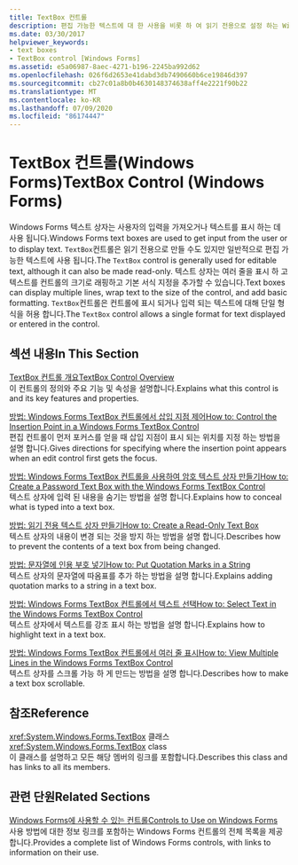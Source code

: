 ```yaml
---
title: TextBox 컨트롤
description: 편집 가능한 텍스트에 대 한 사용을 비롯 하 여 읽기 전용으로 설정 하는 Windows Forms TextBox 컨트롤의 다양 한 측면에 대해 알아봅니다.
ms.date: 03/30/2017
helpviewer_keywords:
- text boxes
- TextBox control [Windows Forms]
ms.assetid: e5a06987-8aec-4271-b196-2245ba992d62
ms.openlocfilehash: 026f6d2653e41dabd3db7490660b6ce19846d397
ms.sourcegitcommit: cb27c01a8b0b4630148374638aff4e2221f90b22
ms.translationtype: MT
ms.contentlocale: ko-KR
ms.lasthandoff: 07/09/2020
ms.locfileid: "86174447"
---
```

# <a name="textbox-control-windows-forms"></a><span data-ttu-id="c7c6b-103">TextBox 컨트롤(Windows Forms)</span><span class="sxs-lookup"><span data-stu-id="c7c6b-103">TextBox Control (Windows Forms)</span></span>
<span data-ttu-id="c7c6b-104">Windows Forms 텍스트 상자는 사용자의 입력을 가져오거나 텍스트를 표시 하는 데 사용 됩니다.</span><span class="sxs-lookup"><span data-stu-id="c7c6b-104">Windows Forms text boxes are used to get input from the user or to display text.</span></span> <span data-ttu-id="c7c6b-105">`TextBox`컨트롤은 읽기 전용으로 만들 수도 있지만 일반적으로 편집 가능한 텍스트에 사용 됩니다.</span><span class="sxs-lookup"><span data-stu-id="c7c6b-105">The `TextBox` control is generally used for editable text, although it can also be made read-only.</span></span> <span data-ttu-id="c7c6b-106">텍스트 상자는 여러 줄을 표시 하 고 텍스트를 컨트롤의 크기로 래핑하고 기본 서식 지정을 추가할 수 있습니다.</span><span class="sxs-lookup"><span data-stu-id="c7c6b-106">Text boxes can display multiple lines, wrap text to the size of the control, and add basic formatting.</span></span> <span data-ttu-id="c7c6b-107">`TextBox`컨트롤은 컨트롤에 표시 되거나 입력 되는 텍스트에 대해 단일 형식을 허용 합니다.</span><span class="sxs-lookup"><span data-stu-id="c7c6b-107">The `TextBox` control allows a single format for text displayed or entered in the control.</span></span>  
  
## <a name="in-this-section"></a><span data-ttu-id="c7c6b-108">섹션 내용</span><span class="sxs-lookup"><span data-stu-id="c7c6b-108">In This Section</span></span>  
 [<span data-ttu-id="c7c6b-109">TextBox 컨트롤 개요</span><span class="sxs-lookup"><span data-stu-id="c7c6b-109">TextBox Control Overview</span></span>](textbox-control-overview-windows-forms.md)  
 <span data-ttu-id="c7c6b-110">이 컨트롤의 정의와 주요 기능 및 속성을 설명합니다.</span><span class="sxs-lookup"><span data-stu-id="c7c6b-110">Explains what this control is and its key features and properties.</span></span>  
  
 [<span data-ttu-id="c7c6b-111">방법: Windows Forms TextBox 컨트롤에서 삽입 지점 제어</span><span class="sxs-lookup"><span data-stu-id="c7c6b-111">How to: Control the Insertion Point in a Windows Forms TextBox Control</span></span>](how-to-control-the-insertion-point-in-a-windows-forms-textbox-control.md)  
 <span data-ttu-id="c7c6b-112">편집 컨트롤이 먼저 포커스를 얻을 때 삽입 지점이 표시 되는 위치를 지정 하는 방법을 설명 합니다.</span><span class="sxs-lookup"><span data-stu-id="c7c6b-112">Gives directions for specifying where the insertion point appears when an edit control first gets the focus.</span></span>  
  
 [<span data-ttu-id="c7c6b-113">방법: Windows Forms TextBox 컨트롤을 사용하여 암호 텍스트 상자 만들기</span><span class="sxs-lookup"><span data-stu-id="c7c6b-113">How to: Create a Password Text Box with the Windows Forms TextBox Control</span></span>](how-to-create-a-password-text-box-with-the-windows-forms-textbox-control.md)  
 <span data-ttu-id="c7c6b-114">텍스트 상자에 입력 된 내용을 숨기는 방법을 설명 합니다.</span><span class="sxs-lookup"><span data-stu-id="c7c6b-114">Explains how to conceal what is typed into a text box.</span></span>  
  
 [<span data-ttu-id="c7c6b-115">방법: 읽기 전용 텍스트 상자 만들기</span><span class="sxs-lookup"><span data-stu-id="c7c6b-115">How to: Create a Read-Only Text Box</span></span>](how-to-create-a-read-only-text-box-windows-forms.md)  
 <span data-ttu-id="c7c6b-116">텍스트 상자의 내용이 변경 되는 것을 방지 하는 방법을 설명 합니다.</span><span class="sxs-lookup"><span data-stu-id="c7c6b-116">Describes how to prevent the contents of a text box from being changed.</span></span>  
  
 [<span data-ttu-id="c7c6b-117">방법: 문자열에 인용 부호 넣기</span><span class="sxs-lookup"><span data-stu-id="c7c6b-117">How to: Put Quotation Marks in a String</span></span>](how-to-put-quotation-marks-in-a-string-windows-forms.md)  
 <span data-ttu-id="c7c6b-118">텍스트 상자의 문자열에 따옴표를 추가 하는 방법을 설명 합니다.</span><span class="sxs-lookup"><span data-stu-id="c7c6b-118">Explains adding quotation marks to a string in a text box.</span></span>  
  
 [<span data-ttu-id="c7c6b-119">방법: Windows Forms TextBox 컨트롤에서 텍스트 선택</span><span class="sxs-lookup"><span data-stu-id="c7c6b-119">How to: Select Text in the Windows Forms TextBox Control</span></span>](how-to-select-text-in-the-windows-forms-textbox-control.md)  
 <span data-ttu-id="c7c6b-120">텍스트 상자에서 텍스트를 강조 표시 하는 방법을 설명 합니다.</span><span class="sxs-lookup"><span data-stu-id="c7c6b-120">Explains how to highlight text in a text box.</span></span>  
  
 [<span data-ttu-id="c7c6b-121">방법: Windows Forms TextBox 컨트롤에서 여러 줄 표시</span><span class="sxs-lookup"><span data-stu-id="c7c6b-121">How to: View Multiple Lines in the Windows Forms TextBox Control</span></span>](how-to-view-multiple-lines-in-the-windows-forms-textbox-control.md)  
 <span data-ttu-id="c7c6b-122">텍스트 상자를 스크롤 가능 하 게 만드는 방법을 설명 합니다.</span><span class="sxs-lookup"><span data-stu-id="c7c6b-122">Describes how to make a text box scrollable.</span></span>  
  
## <a name="reference"></a><span data-ttu-id="c7c6b-123">참조</span><span class="sxs-lookup"><span data-stu-id="c7c6b-123">Reference</span></span>  
 <span data-ttu-id="c7c6b-124"><xref:System.Windows.Forms.TextBox> 클래스</span><span class="sxs-lookup"><span data-stu-id="c7c6b-124"><xref:System.Windows.Forms.TextBox> class</span></span>  
 <span data-ttu-id="c7c6b-125">이 클래스를 설명하고 모든 해당 멤버의 링크를 포함합니다.</span><span class="sxs-lookup"><span data-stu-id="c7c6b-125">Describes this class and has links to all its members.</span></span>  
  
## <a name="related-sections"></a><span data-ttu-id="c7c6b-126">관련 단원</span><span class="sxs-lookup"><span data-stu-id="c7c6b-126">Related Sections</span></span>  
 [<span data-ttu-id="c7c6b-127">Windows Forms에 사용할 수 있는 컨트롤</span><span class="sxs-lookup"><span data-stu-id="c7c6b-127">Controls to Use on Windows Forms</span></span>](controls-to-use-on-windows-forms.md)  
 <span data-ttu-id="c7c6b-128">사용 방법에 대한 정보 링크를 포함하는 Windows Forms 컨트롤의 전체 목록을 제공합니다.</span><span class="sxs-lookup"><span data-stu-id="c7c6b-128">Provides a complete list of Windows Forms controls, with links to information on their use.</span></span>

